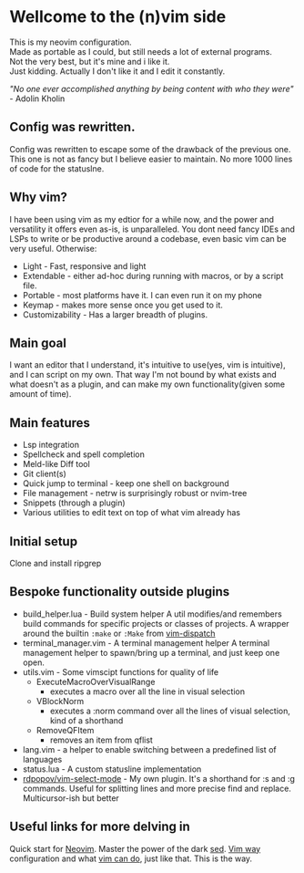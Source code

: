 # Wellcome to the (n)vim side
This is my neovim configuration.\
Made as portable as I could, but still needs a lot of external programs.\
Not the very best, but it's mine and i like it.\
Just kidding. Actually I don't like it and I edit it constantly.

*"No one ever accomplished anything by being content with who they were"* - Adolin Kholin
## Config was rewritten.
Config was rewritten to escape some of the drawback of the previous one. This
one is not as fancy but I believe easier to maintain. No more 1000 lines of code
for the statuslne. 

## Why vim?
I have been using vim as my edtior for a while now, and the power and
versatility it offers even as-is, is unparalleled. You dont need fancy IDEs and
LSPs to write or be productive around a codebase, even basic vim can be very
useful. Otherwise:
 - Light - Fast, responsive and light
 - Extendable - either ad-hoc during running with macros, or by a script file.
 - Portable - most platforms have it. I can even run it on my phone
 - Keymap - makes more sense once you get used to it.
 - Customizability - Has a larger breadth of plugins.

## Main goal
I want an editor that I understand, it's intuitive to use(yes, vim is
intuitive), and I can script on my own. That way I'm not bound by what exists
and what doesn't as a plugin, and can make my own functionality(given some amount
of time). 

## Main features
- Lsp integration 
- Spellcheck and spell completion
- Meld-like Diff tool
- Git client(s)
- Quick jump to terminal - keep one shell on background
- File management - netrw is surprisingly robust or nvim-tree
- Snippets (through a plugin)
- Various utilities to edit text on top of what vim already has

## Initial setup
Clone and install ripgrep

## Bespoke functionality outside plugins
- build_helper.lua - Build system helper 
  A util modifies/and remembers build commands for specific projects or classes
  of projects. A wrapper around the builtin `:make` or `:Make` from
  [vim-dispatch]
- terminal_manager.vim - A terminal management helper
  A terminal management helper to spawn/bring up a terminal, and just keep one
open.
- utils.vim - Some vimscipt functions for quality of life
    -  ExecuteMacroOverVisualRange
       * executes a macro over all the line in visual selection
    -  VBlockNorm
       * executes a :norm command over all the lines of visual selection, kind of a shorthand
    -  RemoveQFItem
       * removes an item from qflist
- lang.vim - a helper to enable switching between a predefined list of languages 
- status.lua - A custom statusline implementation
- [rdpopov/vim-select-mode] - My own plugin. It's a shorthand for :s and :g commands. Useful for splitting lines and
  more precise find and replace. Multicursor-ish but better

## Useful links for more delving in
Quick start for [Neovim].
Master the power of the dark [sed].
[Vim way] configuration and what [vim can do], just like that. This is the way.

[Neovim]: https://www.linode.com/docs/guides/how-to-install-neovim-and-plugins-with-vim-plug/
[Vim way]: https://www.youtube.com/watch?v=DogKdiRx7ls
[vim can do]: https://www.youtube.com/watch?v=XA2WjJbmmoM
[ms-jpq/chadtree]:https://github.com/ms-jpq/chadtree 
[Nix]: https://nixos.org/download.html
[rdpopov/env]: https://github.com/rdpopov/env
[rdpopov/vim-select-mode]: https://github.com/rdpopov/vim-select-mode
[sed]: https://linuxhint.com/sed-capture-group-examples/
[vim-dispatch]: https://github.com/tpope/vim-dispatch

